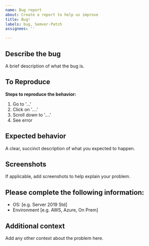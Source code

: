 ```yaml
---
name: Bug report
about: Create a report to help us improve
title: Bug!
labels: bug, Semver-Patch
assignees: ''

---
```


## Describe the bug
A brief description of what the bug is.

## To Reproduce
**Steps to reproduce the behavior:**
1. Go to '...'
2. Click on '....'
3. Scroll down to '....'
4. See error

## Expected behavior
A clear, succinct description of what you expected to happen.

## Screenshots
If applicable, add screenshots to help explain your problem.

## Please complete the following information:
 - OS: [e.g. Server 2019 Std]
 - Environment [e.g. AWS, Azure, On Prem]

## Additional context
Add any other context about the problem here.

